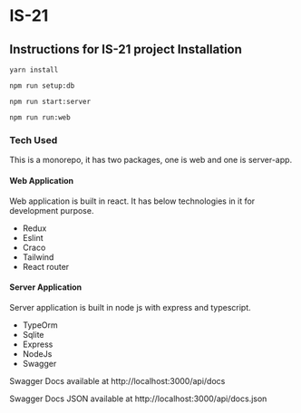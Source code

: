 # IS-21
## Instructions for IS-21 project Installation

`yarn install`

`npm run setup:db`

`npm run start:server`

`npm run run:web`

### Tech Used
This is a monorepo, it has two packages, one is web and one is server-app.

#### Web Application
Web application is built in react. It has below technologies in it for development purpose.

- Redux
- Eslint 
- Craco 
- Tailwind 
- React router

#### Server Application
Server application is built in node js with express and typescript.  

- TypeOrm
- Sqlite
- Express 
- NodeJs
- Swagger

Swagger Docs available at http://localhost:3000/api/docs

Swagger Docs JSON available at http://localhost:3000/api/docs.json



